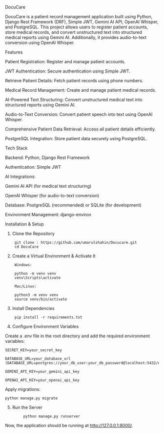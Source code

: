 DocuCare

DocuCare is a patient record management application built using Python, Django Rest Framework (DRF), Simple JWT, Gemini AI API, OpenAI Whisper, and PostgreSQL. This project allows users to register patient accounts, store medical records, and convert unstructured text into structured medical reports using Gemini AI. Additionally, it provides audio-to-text conversion using OpenAI Whisper.

Features

Patient Registration: Register and manage patient accounts.

JWT Authentication: Secure authentication using Simple JWT.

Retrieve Patient Details: Fetch patient records using phone numbers.

Medical Record Management: Create and manage patient medical records.

AI-Powered Text Structuring: Convert unstructured medical text into structured reports using Gemini AI.

Audio-to-Text Conversion: Convert patient speech into text using OpenAI Whisper.

Comprehensive Patient Data Retrieval: Access all patient details efficiently.

PostgreSQL Integration: Store patient data securely using PostgreSQL.

Tech Stack

Backend: Python, Django Rest Framework

Authentication: Simple JWT

AI Integrations:

Gemini AI API (for medical text structuring)

OpenAI Whisper (for audio-to-text conversion)

Database: PostgreSQL (recommended) or SQLite (for development)

Environment Management: django-environ

Installation & Setup

1. Clone the Repository

        git clone : https://github.com/umarulshahin/Docucare.git
        cd DocuCare

2. Create a Virtual Environment & Activate It

        Windows:
        
        python -m venv venv
        venv\Scripts\activate
        
        Mac/Linux:
        
        python3 -m venv venv
        source venv/bin/activate

3. Install Dependencies

        pip install -r requirements.txt

4. Configure Environment Variables

Create a .env file in the root directory and add the required environment variables:

    SECRET_KEY=your_secret_key
        
    DATABASE_URL=your_database_url (DATABASE_URL=postgres://your_db_user:your_db_password@localhost:5432/docucare_db)
    
    GEMINI_API_KEY=your_gemini_api_key
    
    OPENAI_API_KEY=your_openai_api_key

Apply migrations:

    python manage.py migrate


5. Run the Server

            python manage.py runserver

Now, the application should be running at http://127.0.0.1:8000/.

